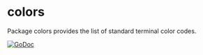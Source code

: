 # colors

Package colors provides the list of standard terminal color codes.

[![GoDoc](https://godoc.org/github.com/whitedevops/colors?status.svg)](https://godoc.org/github.com/whitedevops/colors)
